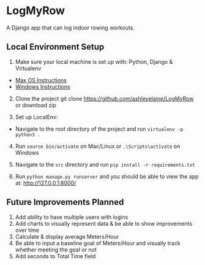 # LogMyRow
A Django app that can log indoor rowing workouts.

## Local Environment Setup
1. Make sure your local machine is set up with: Python, Django & Virtualenv
  - [Max OS Instructions](https://www.codingforentrepreneurs.com/blog/install-django-on-mac-or-linux/)
  - [Windows Instructions](https://www.codingforentrepreneurs.com/blog/install-python-django-on-windows/)

2. Clone the project git clone https://github.com/ashleyelaine/LogMyRow or download zip

3. Set up LocalEnv:
  - Navigate to the root directory of the project and run ```virtualenv -p python3 .```

4. Run ```source bin/activate``` on Mac/Linux or ```.\Scripts\activate``` on Windows

5. Navigate to the ```src``` directory and run ```pip install -r requirements.txt```

6. Run ```python manage.py runserver``` and you should be able to view the app at: http://127.0.0.1:8000/


## Future Improvements Planned
1. Add ability to have multiple users with logins
2. Add charts to visually represent data & be able to show improvements over time
3. Calculate & display average Meters/Hour
4. Be able to input a baseline goal of Meters/Hour and visually track whether meeting the goal or not
5. Add seconds to Total Time field 

